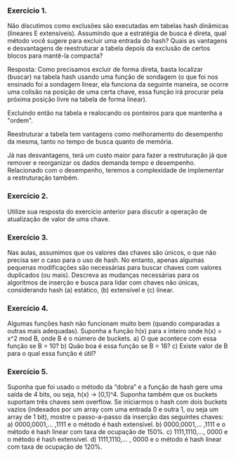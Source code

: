 ### Exercício 1. 
Não discutimos como exclusões são executadas em tabelas hash dinâmicas
(lineares E extensíveis). Assumindo que a estratégia de busca é direta, qual método você
sugere para excluir uma entrada do hash? Quais as vantagens e desvantagens de reestruturar
a tabela depois da exclusão de certos blocos para mantê-la compacta?


Resposta: Como precisamos excluir de forma direta, basta localizar (buscar) na tabela hash usando uma função de sondagem (o que foi nos ensinado foi a sondagem linear, ela funciona da seguinte maneira, se ocorre uma colisão na posição de uma certa chave, essa função irá procurar pela próxima posição livre na tabela de forma linear).

Excluindo então na tabela e realocando os ponteiros para que mantenha a "ordem".

Reestruturar a tabela tem vantagens como melhoramento do desempenho da mesma, tanto no tempo de busca quanto de memória.

Já nas desvantagens, terá um custo maior para fazer a restruturação já que remover e reorganizar os dados demanda tempo e desempenho. Relacionado com o desempenho, teremos a complexidade de implementar a restruturação também. 



### Exercício 2. 
Utilize sua resposta do exercício anterior para discutir a operação de atualização de valor de uma chave.


### Exercício 3. 
Nas aulas, assumimos que os valores das chaves são únicos, o que não precisa
ser o caso para o uso de hash. No entanto, apenas algumas pequenas modificações são necessárias para buscar chaves com valores duplicados (ou mais). Descreva as mudanças necessárias para os algoritmos de inserção e busca para lidar com chaves não únicas, considerando hash (a) estático, (b) extensível e (c) linear.


### Exercício 4. 
Algumas funções hash não funcionam muito bem (quando comparadas a outras
mais adequadas). Suponha a função h(x) para x inteiro onde h(x) = x^2 mod B, onde B é o
número de buckets.
a) O que acontece com essa função se B = 10?
b) Quão boa é essa função se B = 16?
c) Existe valor de B para o qual essa função é útil?


### Exercício 5. 
Suponha que foi usado o método da “dobra” e a função de hash gere uma saída
de 4 bits, ou seja, h(x) -> [0,1]^4. Suponha também que os buckets suportam três chaves sem
overflow. Se iniciarmos o hash com dois buckets vazios (indexados por um array com uma
entrada 0 e outra 1, ou seja um array de 1 bit), mostre o passo-a-passo da inserção das
seguintes chaves:
a) 0000,0001,... ,1111 e o método é hash extensível.
b) 0000,0001,... ,1111 e o método é hash linear com taxa de ocupação de 150%.
c) 1111,1110,..., 0000 e o método é hash extensível.
d) 1111,1110,... , 0000 e o método é hash linear com taxa de ocupação de 120%.